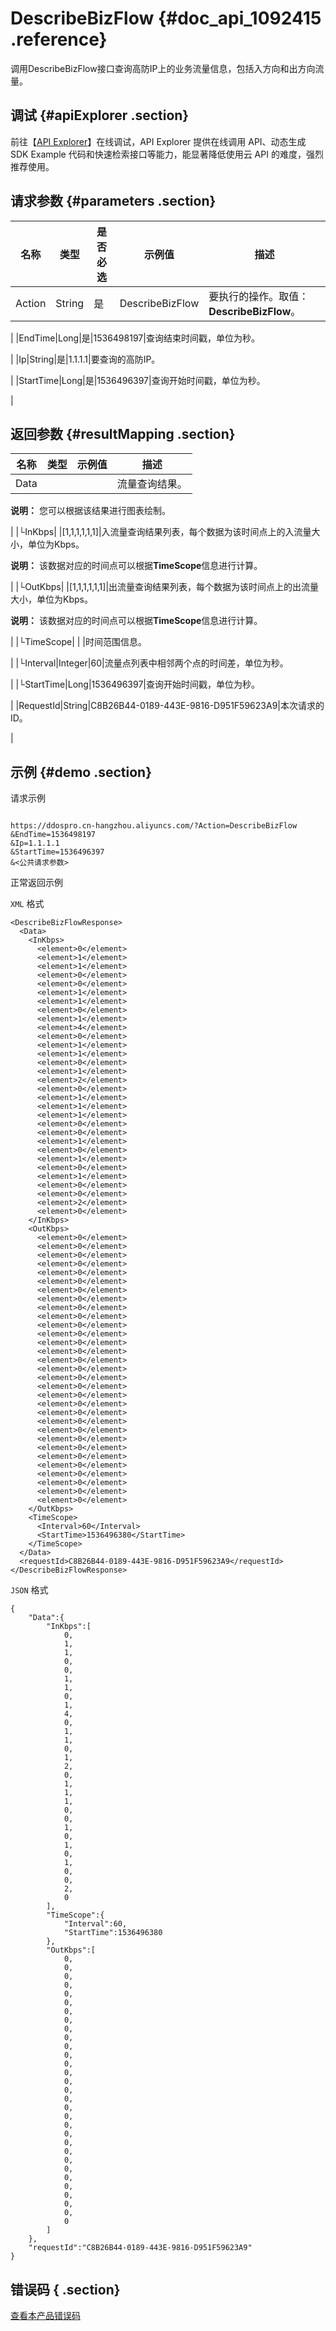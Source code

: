 # DescribeBizFlow {#doc_api_1092415 .reference}

调用DescribeBizFlow接口查询高防IP上的业务流量信息，包括入方向和出方向流量。

## 调试 {#apiExplorer .section}

前往【[API Explorer](https://api.aliyun.com/#product=DDoSPro&api=DescribeBizFlow)】在线调试，API Explorer 提供在线调用 API、动态生成 SDK Example 代码和快速检索接口等能力，能显著降低使用云 API 的难度，强烈推荐使用。

## 请求参数 {#parameters .section}

|名称|类型|是否必选|示例值|描述|
|--|--|----|---|--|
|Action|String|是|DescribeBizFlow|要执行的操作。取值：**DescribeBizFlow**。

 |
|EndTime|Long|是|1536498197|查询结束时间戳，单位为秒。

 |
|Ip|String|是|1.1.1.1|要查询的高防IP。

 |
|StartTime|Long|是|1536496397|查询开始时间戳，单位为秒。

 |

## 返回参数 {#resultMapping .section}

|名称|类型|示例值|描述|
|--|--|---|--|
|Data| | |流量查询结果。

 **说明：** 您可以根据该结果进行图表绘制。

 |
|└InKbps| |\[1,1,1,1,1,1\]|入流量查询结果列表，每个数据为该时间点上的入流量大小，单位为Kbps。

 **说明：** 该数据对应的时间点可以根据**TimeScope**信息进行计算。

 |
|└OutKbps| |\[1,1,1,1,1,1\]|出流量查询结果列表，每个数据为该时间点上的出流量大小，单位为Kbps。

 **说明：** 该数据对应的时间点可以根据**TimeScope**信息进行计算。

 |
|└TimeScope| | |时间范围信息。

 |
|└Interval|Integer|60|流量点列表中相邻两个点的时间差，单位为秒。

 |
|└StartTime|Long|1536496397|查询开始时间戳，单位为秒。

 |
|RequestId|String|C8B26B44-0189-443E-9816-D951F59623A9|本次请求的ID。

 |

## 示例 {#demo .section}

请求示例

``` {#request_demo}

https://ddospro.cn-hangzhou.aliyuncs.com/?Action=DescribeBizFlow
&EndTime=1536498197
&Ip=1.1.1.1
&StartTime=1536496397
&<公共请求参数>

```

正常返回示例

`XML` 格式

``` {#xml_return_success_demo}
<DescribeBizFlowResponse>
  <Data>
    <InKbps>
      <element>0</element>
      <element>1</element>
      <element>1</element>
      <element>0</element>
      <element>0</element>
      <element>1</element>
      <element>1</element>
      <element>0</element>
      <element>1</element>
      <element>4</element>
      <element>0</element>
      <element>1</element>
      <element>1</element>
      <element>0</element>
      <element>1</element>
      <element>2</element>
      <element>0</element>
      <element>1</element>
      <element>1</element>
      <element>1</element>
      <element>0</element>
      <element>0</element>
      <element>1</element>
      <element>0</element>
      <element>1</element>
      <element>0</element>
      <element>1</element>
      <element>0</element>
      <element>0</element>
      <element>2</element>
      <element>0</element>
    </InKbps>
    <OutKbps>
      <element>0</element>
      <element>0</element>
      <element>0</element>
      <element>0</element>
      <element>0</element>
      <element>0</element>
      <element>0</element>
      <element>0</element>
      <element>0</element>
      <element>0</element>
      <element>0</element>
      <element>0</element>
      <element>0</element>
      <element>0</element>
      <element>0</element>
      <element>0</element>
      <element>0</element>
      <element>0</element>
      <element>0</element>
      <element>0</element>
      <element>0</element>
      <element>0</element>
      <element>0</element>
      <element>0</element>
      <element>0</element>
      <element>0</element>
      <element>0</element>
      <element>0</element>
      <element>0</element>
      <element>0</element>
      <element>0</element>
    </OutKbps>
    <TimeScope>
      <Interval>60</Interval>
      <StartTime>1536496380</StartTime>
    </TimeScope>
  </Data>
  <requestId>C8B26B44-0189-443E-9816-D951F59623A9</requestId>
</DescribeBizFlowResponse>

```

`JSON` 格式

``` {#json_return_success_demo}
{
	"Data":{
		"InKbps":[
			0,
			1,
			1,
			0,
			0,
			1,
			1,
			0,
			1,
			4,
			0,
			1,
			1,
			0,
			1,
			2,
			0,
			1,
			1,
			1,
			0,
			0,
			1,
			0,
			1,
			0,
			1,
			0,
			0,
			2,
			0
		],
		"TimeScope":{
			"Interval":60,
			"StartTime":1536496380
		},
		"OutKbps":[
			0,
			0,
			0,
			0,
			0,
			0,
			0,
			0,
			0,
			0,
			0,
			0,
			0,
			0,
			0,
			0,
			0,
			0,
			0,
			0,
			0,
			0,
			0,
			0,
			0,
			0,
			0,
			0,
			0,
			0,
			0
		]
	},
	"requestId":"C8B26B44-0189-443E-9816-D951F59623A9"
}
```

## 错误码 { .section}

[查看本产品错误码](https://error-center.aliyun.com/status/product/DDoSPro)

